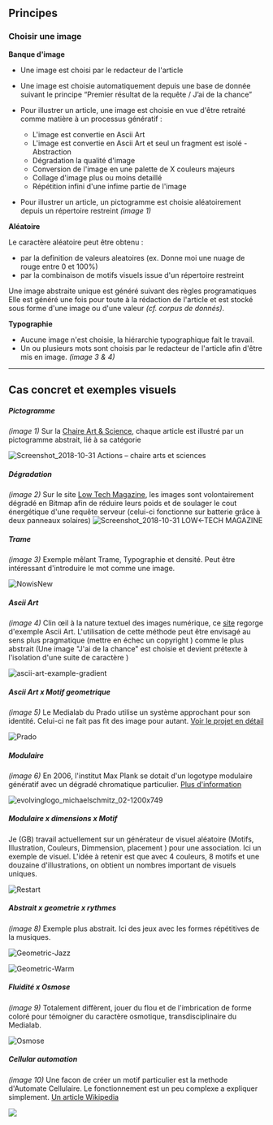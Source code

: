 
## Principes

### Choisir une image

**Banque d'image**

- Une image est choisi par le redacteur de l'article
- Une image est choisie automatiquement depuis une base de donnée suivant le principe “Premier résultat de la requête / J’ai de la chance” 
- Pour illustrer un article, une image est choisie en vue d'être retraité comme matière à un processus génératif :
  + L'image est convertie en Ascii Art
  + L'image est convertie en Ascii Art et seul un fragment est isolé - Abstraction
  + Dégradation la qualité d'image
  + Conversion de l'image en une palette de X couleurs majeurs
  + Collage d'image plus ou moins detaillé
  + Répétition infini d'une infime partie de l'image
  
  
  
  
- Pour illustrer un article, un pictogramme est choisie aléatoirement depuis un répertoire restreint *(image 1)* 

**Aléatoire**

Le caractère aléatoire peut être obtenu :
  - par la definition de valeurs aleatoires (ex. Donne moi une nuage de rouge entre 0 et 100%) 
  - par la combinaison de motifs visuels issue d'un répertoire restreint

Une image abstraite unique est généré suivant des règles programatiques
Elle est généré une fois pour toute à la rédaction de l'article et est stocké sous forme d'une image ou d'une valeur *(cf. corpus de donnés)*.
 
**Typographie**

- Aucune image n'est choisie, la hiérarchie typographique fait le travail.
- Un ou plusieurs mots sont choisis par le redacteur de l'article afin d'être mis en image. *(image 3 & 4)* 
 

***


## Cas concret et exemples visuels

##### Pictogramme
*(image 1)*
Sur la [Chaire Art & Science](http://chaire-arts-sciences.org/category/actions/), chaque article est illustré par un pictogramme abstrait, lié à sa catégorie

![Screenshot_2018-10-31 Actions – chaire arts et sciences](chaire_arts_et_sciences.png)

##### Dégradation
*(image 2)* 
Sur le site [Low Tech Magazine](https://solar.lowtechmagazine.com/), les images sont volontairement dégradé en Bitmap afin de réduire leurs poids et de soulager le cout énergétique d'une requête serveur (celui-ci fonctionne sur batterie grâce à deux panneaux solaires)
![Screenshot_2018-10-31 LOW←TECH MAGAZINE](LOWTECHMAGAZINE.png)

##### Trame
*(image 3)* 
Exemple mêlant Trame, Typographie et densité. Peut être intéressant d'introduire le mot comme une image.

![NowisNew](NowisNew.jpg)

##### Ascii Art
*(image 4)* 
Clin œil à la nature textuel des images numérique, ce [site](http://mkweb.bcgsc.ca/asciiart/) regorge d'exemple Ascii Art. L'utilisation de cette méthode peut être envisagé au sens plus pragmatique (mettre en échec un copyright ) comme le plus abstrait (Une image "J'ai de la chance" est choisie et devient prétexte à l'isolation d'une suite de caractère )

![ascii-art-example-gradient](ascii-art-example-gradient.png)

##### Ascii Art x Motif geometrique
*(image 5)* 
Le Medialab du Prado utilise un système approchant pour son identité. Celui-ci ne fait pas fit des image pour autant.  [Voir le projet en détail](https://www.behance.net/gallery/50727421/Medialab-Prado)

![Prado](Prado.jpg)

##### Modulaire
*(image 6)* 
En 2006, l'institut Max Plank se dotait d'un logotype modulaire génératif avec un dégradé chromatique particulier. [Plus d'information](https://interaktivegestaltung.net/evolving-logo-2/)

![evolvinglogo_michaelschmitz_02-1200x749](evolvinglogo_michaelschmitz_02-1200x749.jpg)

##### Modulaire x dimensions x Motif 
Je (GB) travail actuellement sur un générateur de visuel aléatoire (Motifs, Illustration, Couleurs, Dimmension, placement ) pour une association. Ici un exemple de visuel. L'idée à retenir est que avec 4 couleurs, 8 motifs et une douzaine d'illustrations, on obtient un nombres important de visuels uniques.

![Restart](http://404.benjmng.eu/Restarter/products/generator/src/temp_pattern/R_temp_001_3.png)

##### Abstrait x geometrie x rythmes
*(image 8)* 
Exemple plus abstrait. Ici des jeux avec les formes répétitives de la musiques.

![Geometric-Jazz](Geometric-Jazz.jpg)

![Geometric-Warm](Geometric-Warm.jpg)

##### Fluidité x Osmose 
*(image 9)* 
Totalement diffèrent, jouer du flou et de l'imbrication de forme coloré pour témoigner du caractère osmotique, transdisciplinaire du Medialab.

![Osmose](Osmose.jpg)

##### Cellular automation
*(image 10)* 
Une facon de créer un motif particulier est la methode d'Automate Cellulaire. Le fonctionnement est un peu complexe a expliquer simplement. [Un article Wikipedia](https://fr.wikipedia.org/wiki/Automate_cellulaire) 

![](https://pbs.twimg.com/media/DpySA2XV4AEJbab.jpg)
